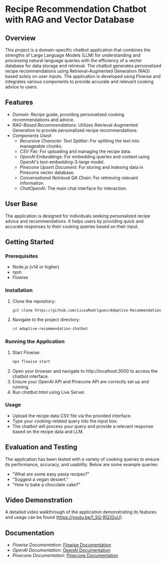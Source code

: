 # Recipe Recommendation Chatbot with RAG and Vector Database

## Overview
This project is a domain-specific chatbot application that combines the strengths of Large Language Models (LLM) for understanding and processing natural language queries with the efficiency of a vector database for data storage and retrieval. The chatbot generates personalized recipe recommendations using Retrieval-Augmented Generation (RAG) based solely on user inputs. The application is developed using Flowise and integrates various components to provide accurate and relevant cooking advice to users.

## Features
- *Domain*: Recipe guide, providing personalized cooking recommendations and advice.
- *RAG-Based Recommendations*: Utilizes Retrieval-Augmented Generation to provide personalized recipe recommendations.
- *Components Used*:
  - *Recursive Character Text Splitter*: For splitting the text into manageable chunks.
  - *CSV File*: For uploading and managing the recipe data.
  - *OpenAI Embeddings*: For embedding queries and context using OpenAI's text-embedding-3-large model.
  - *Pinecone Upsert Document*: For storing and indexing data in Pinecone vector database.
  - *Conversational Retrieval QA Chain*: For retrieving relevant information.
  - *ChatOpenAI*: The main chat interface for interaction.

## User Base
The application is designed for individuals seeking personalized recipe advice and recommendations. It helps users by providing quick and accurate responses to their cooking queries based on their input.

## Getting Started

### Prerequisites
- Node.js (v14 or higher)
- npm
- Flowise

### Installation
1. Clone the repository:
    ```sh
    git clone https://github.com/LissaRodrigues/Adaptive-Recommendation-Chatbot-with-RAG-and-Vector-Database.git
    ```
2. Navigate to the project directory:
    ```sh
    cd adaptive-recommendation-chatbot
    ```

### Running the Application
1. Start Flowise:
    ```sh
    npx flowise start
    ```
2. Open your browser and navigate to http://localhost:3000 to access the chatbot interface.
3. Ensure your OpenAI API and Pinecone API are correctly set up and running.
4. Run *chatbot.html* using Live Server.

### Usage
- Upload the recipe data CSV file via the provided interface.
- Type your cooking-related query into the input box.
- The chatbot will process your query and provide a relevant response based on the recipe data and LLM.

## Evaluation and Testing
The application has been tested with a variety of cooking queries to ensure its performance, accuracy, and usability. Below are some example queries:
- "What are some easy pasta recipes?"
- "Suggest a vegan dessert."
- "How to bake a chocolate cake?"

## Video Demonstration
A detailed video walkthrough of the application demonstrating its features and usage can be found (https://youtu.be/f_5Q-RQ32uU).

## Documentation
- *Flowise Documentation*: [Flowise Documentation](https://docs.flowiseai.com/)
- *OpenAI Documentation*: [OpenAI Documentation](https://beta.openai.com/docs/)
- *Pinecone Documentation*: [Pinecone Documentation](https://docs.pinecone.io/)
